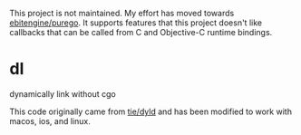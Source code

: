 This project is not maintained. My effort has moved towards
[ebitengine/purego](https://github.com/ebitengine/purego).
It supports features that this project doesn't like callbacks
that can be called from C and Objective-C runtime bindings.

# dl
 dynamically link without cgo

This code originally came from [tie/dyld](https://github.com/tie/dyld) and has 
been modified to work with macos, ios, and linux.
